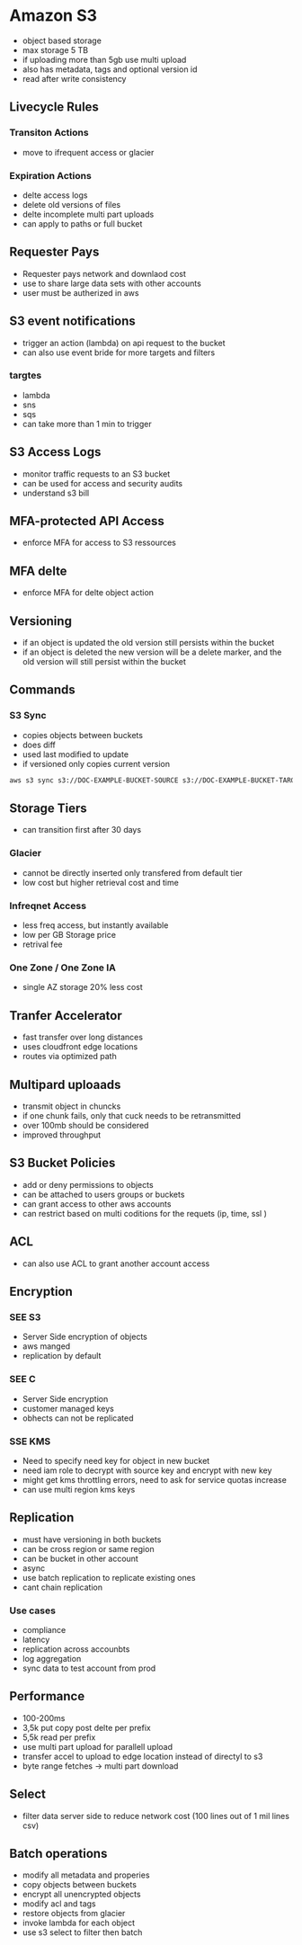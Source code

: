 # Amazon S3
- object based storage
- max storage 5 TB
- if uploading more than 5gb use multi upload
- also has metadata, tags and optional version id
- read after write consistency
## Livecycle Rules
### Transiton Actions
- move to ifrequent access or glacier
### Expiration Actions
- delte access logs
- delete old versions of files
- delte incomplete multi part uploads
- can apply to paths or full bucket

## Requester Pays
- Requester pays network and downlaod cost
- use to share large data sets with other accounts
- user must be autherized in aws 

## S3 event notifications
- trigger an action (lambda) on api request to the bucket
- can also use event bride for more targets and filters
### targtes
- lambda
- sns 
- sqs
- can take more than 1 min to trigger
## S3 Access Logs
- monitor traffic requests to an S3 bucket
- can be used for access and security audits
- understand s3 bill

## MFA-protected API Access
- enforce MFA for access to S3 ressources
## MFA delte
- enforce MFA for delte object action
## Versioning
- if an object is updated the old version still persists within the bucket
- if an object is deleted the new version will be a delete marker, and the old version will still persist within the bucket
## Commands 
### S3 Sync
- copies objects between buckets
- does diff
- used last modified to update
- if versioned only copies current version
```bash
aws s3 sync s3://DOC-EXAMPLE-BUCKET-SOURCE s3://DOC-EXAMPLE-BUCKET-TARGET
```
## Storage Tiers
- can transition first after 30 days
### Glacier
- cannot be directly inserted only transfered from default tier
- low cost but higher retrieval cost and time

### Infreqnet Access
- less freq access, but instantly available
- low per GB Storage price
- retrival fee
### One Zone / One Zone IA
- single AZ storage 20% less cost

## Tranfer Accelerator
- fast transfer over long distances
- uses cloudfront edge locations
- routes via optimized path

## Multipard uploaads
- transmit object in chuncks
- if one chunk fails, only that cuck needs to be retransmitted
- over 100mb should be considered
-  improved throughput

## S3 Bucket Policies
- add or deny permissions to objects
- can be attached to users groups or buckets
- can grant access to other aws accounts
- can restrict based on multi coditions for the requets (ip, time, ssl )

## ACL
- can also use ACL to grant another account access

## Encryption

### SEE S3
- Server Side encryption of objects 
- aws manged
- replication by default
### SEE C
- Server Side encryption
- customer managed keys
- obhects can not be replicated

### SSE KMS
- Need to specify need key for object in new bucket
- need iam role to decrypt with source key and encrypt with new key
- might get kms throttling errors, need to ask for service quotas increase
- can use multi region kms keys 
## Replication
- must have versioning in both buckets
- can be cross region or same region
- can be bucket in other account
- async
- use batch replication to replicate existing ones
- cant chain replication
### Use cases
- compliance
- latency
- replication across accounbts
- log aggregation
- sync data to test account from prod

## Performance
- 100-200ms
- 3,5k put copy post delte per prefix
- 5,5k read per prefix
- use multi part upload for parallell upload
- transfer accel to upload to edge location instead of directyl to s3
- byte range fetches -> multi part download
## Select
- filter data server side to reduce network cost (100 lines out of 1 mil lines csv)

## Batch operations
- modify all metadata and properies
- copy objects between buckets
- encrypt all unencrypted objects
- modify acl and tags
- restore objects from glacier
- invoke lambda for each object
- use s3 select to filter then batch

